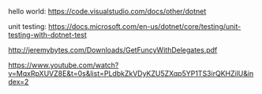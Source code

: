 hello world: https://code.visualstudio.com/docs/other/dotnet

unit testing: https://docs.microsoft.com/en-us/dotnet/core/testing/unit-testing-with-dotnet-test

http://jeremybytes.com/Downloads/GetFuncyWithDelegates.pdf

https://www.youtube.com/watch?v=MqxRpXUVZ8E&t=0s&list=PLdbkZkVDyKZU5ZXqp5YP1TS3irQKHZilU&index=2